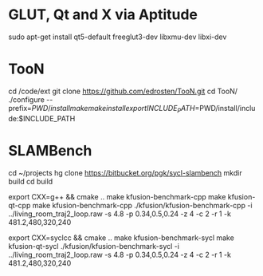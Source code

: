 # GLUT, Qt and X via Aptitude

sudo apt-get install qt5-default freeglut3-dev libxmu-dev libxi-dev

# TooN

cd /code/ext
git clone https://github.com/edrosten/TooN.git
cd TooN/
./configure --prefix=$PWD/install
make
make install
export INCLUDE_PATH=$PWD/install/include:$INCLUDE_PATH

# SLAMBench

cd ~/projects
hg clone https://bitbucket.org/pgk/sycl-slambench
mkdir build
cd build

export CXX=g++ && cmake ..
make kfusion-benchmark-cpp
make kfusion-qt-cpp
make kfusion-benchmark-cpp
./kfusion/kfusion-benchmark-cpp -i ../living_room_traj2_loop.raw -s 4.8 -p 0.34,0.5,0.24 -z 4 -c 2 -r 1 -k 481.2,480,320,240

export CXX=syclcc && cmake ..
make kfusion-benchmark-sycl
make kfusion-qt-sycl
./kfusion/kfusion-benchmark-sycl -i ../living_room_traj2_loop.raw -s 4.8 -p 0.34,0.5,0.24 -z 4 -c 2 -r 1 -k 481.2,480,320,240
